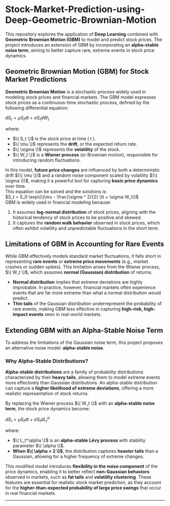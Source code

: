 # Stock-Market-Prediction-using-Deep-Geometric-Brownian-Motion

This repository explores the application of **Deep Learning** combined with **Geometric Brownian Motion (GBM)** to model and predict stock prices. The project introduces an extension of GBM by incorporating an **alpha-stable noise term**, aiming to better capture rare, extreme events in stock price dynamics.

## Geometric Brownian Motion (GBM) for Stock Market Predictions

**Geometric Brownian Motion** is a stochastic process widely used in modeling stock prices and financial markets. The GBM model expresses stock prices as a continuous-time stochastic process, defined by the following differential equation:


$dS_t = \mu S_t dt + \sigma S_t dW_t$

where:
- $\( S_t \)$ is the stock price at time \( t \).
- $\( \mu \)$ represents the **drift**, or the expected return rate.
- $\( \sigma \)$ represents the **volatility** of the stock.
- $\( W_t \)$ is a **Wiener process** (or Brownian motion), responsible for introducing random fluctuations.

In this model, **future price changes** are influenced by both a deterministic drift $(\( \mu \))$ and a random noise component scaled by volatility $(\( \sigma \))$, making it a powerful tool for capturing **basic price dynamics** over time.  
This equation can be solved and the solutions is:  
$S_t = S_0 \exp\(\(\mu - \frac{\sigma ^ 2}{2} \)t + \sigma W_t\)$  
GBM is widely used in financial modeling because:
1. It assumes **log-normal distribution** of stock prices, aligning with the historical tendency of stock prices to be positive and skewed.
2. It captures the **random walk behavior** observed in stock prices, which often exhibit volatility and unpredictable fluctuations in the short term.

## Limitations of GBM in Accounting for Rare Events

While GBM effectively models standard market fluctuations, it falls short in representing **rare events** or **extreme price movements** (e.g., market crashes or sudden spikes). This limitation arises from the Wiener process, $\( W_t \)$, which assumes **normal (Gaussian) distribution** of returns.

- **Normal distribution** implies that extreme deviations are highly improbable. In practice, however, financial markets often experience events that are far more extreme than what a normal distribution would predict.
- **Thin tails** of the Gaussian distribution underrepresent the probability of rare events, making GBM less effective in capturing **high-risk, high-impact events** seen in real-world markets.

## Extending GBM with an Alpha-Stable Noise Term

To address the limitations of the Gaussian noise term, this project proposes an alternative noise model: **alpha-stable noise**.

### Why Alpha-Stable Distributions?

**Alpha-stable distributions** are a family of probability distributions characterized by their **heavy tails**, allowing them to model extreme events more effectively than Gaussian distributions. An alpha-stable distribution can capture a **higher likelihood of extreme deviations**, offering a more realistic representation of stock returns.

By replacing the Wiener process $\( W_t \)$ with an **alpha-stable noise term**, the stock price dynamics become:

$dS_t = \mu S_t dt + \sigma S_t dL_t^\alpha$

where:
- $\( L_t^\alpha \)$ is an **alpha-stable Lévy process** with stability parameter $\( \alpha \)$.
- **When $\( \alpha < 2 \)$**, the distribution captures **heavier tails** than a Gaussian, allowing for a higher frequency of extreme changes.

This modified model introduces **flexibility in the noise component** of the price dynamics, enabling it to better reflect **non-Gaussian behaviors** observed in markets, such as **fat tails** and **volatility clustering**. These features are essential for realistic stock market prediction, as they account for the **higher-than-expected probability of large price swings** that occur in real financial markets.

---
